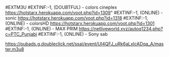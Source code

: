 #EXTM3U
#EXTINF:-1, (DOUBTFUL) - colors cineplex
https://hotstarx.herokuapp.com/voot.php?id=1309"
#EXTINF:-1, (ONLINE) - sonic
https://hotstarx.herokuapp.com/voot.php?id=1318
#EXTINF:-1, (ONLINE) - colorsHD
https://hotstarx.herokuapp.com/voot.php?id=1301
#EXTINF:-1, (ONLINE) - MAX PRIM
https://netliveworld.xyz/autoq1234.php?c=PTC_Punjabi
#EXTINF:-1, (ONLINE) - Sony sab

https://pubads.g.doubleclick.net/ssai/event/UI4QFJ_uRk6aLxIcADqa_A/master.m3u8
